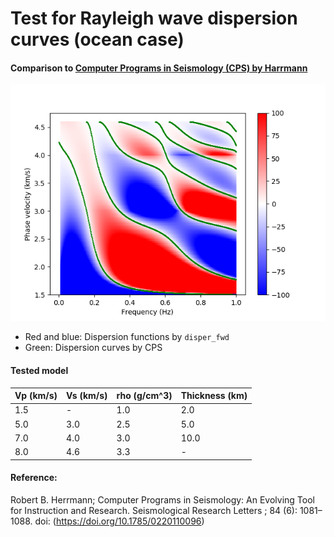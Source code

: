 # Test for Rayleigh wave dispersion curves (ocean case)
#### Comparison to [Computer Programs in Seismology (CPS) by Harrmann](http://www.eas.slu.edu/eqc/eqccps.html)

![Compalison](./rayleigh_test.png)

* Red and blue: Dispersion functions by `disper_fwd`
* Green: Dispersion curves by CPS

#### Tested model
|Vp (km/s)|Vs (km/s)|rho (g/cm^3)|Thickness (km)|
|:---|:---|:---|:---|
|1.5|-  |1.0|2.0|
|5.0|3.0|2.5|5.0|
|7.0|4.0|3.0|10.0|
|8.0|4.6|3.3|-|

#### Reference:

Robert B. Herrmann; Computer Programs in Seismology: An Evolving Tool for Instruction and Research. Seismological Research Letters ; 84 (6): 1081–1088. doi: (https://doi.org/10.1785/0220110096)
